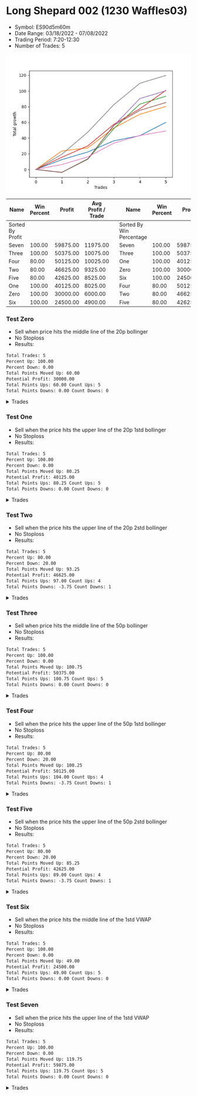 # Long Shepard 002 (1230 Waffles03) 
- Symbol: ES90d5m60m
- Date Range: 03/18/2022 - 07/08/2022
- Trading Period: 7:20-12:30
- Number of Trades: 5

![Plot](LongShepard002(1230Waffles03)ES90d5m60m.png)

| Name | Win Percent | Profit | Avg Profit / Trade |     | Name | Win Percent | Profit | Avg Profit / Trade |
| ---- | ----------- | ------ | ------------------ | --- | ---- | ----------- | ------ | ------------------ |
| Sorted By <br> Profit | | | | | Sorted By <br> Win Percentage ||||
| Seven | 100.00 | 59875.00 | 11975.00 |     | Seven | 100.00 | 59875.00 | 11975.00 |
| Three | 100.00 | 50375.00 | 10075.00 |     | Three | 100.00 | 50375.00 | 10075.00 |
| Four | 80.00 | 50125.00 | 10025.00 |     | One | 100.00 | 40125.00 | 8025.00 |
| Two | 80.00 | 46625.00 | 9325.00 |     | Zero | 100.00 | 30000.00 | 6000.00 |
| Five | 80.00 | 42625.00 | 8525.00 |     | Six | 100.00 | 24500.00 | 4900.00 |
| One | 100.00 | 40125.00 | 8025.00 |     | Four | 80.00 | 50125.00 | 10025.00 |
| Zero | 100.00 | 30000.00 | 6000.00 |     | Two | 80.00 | 46625.00 | 9325.00 |
| Six | 100.00 | 24500.00 | 4900.00 |     | Five | 80.00 | 42625.00 | 8525.00 |

### Test Zero
* Sell when price hits the middle line of the 20p bollinger
* No Stoploss
* Results:
```
Total Trades: 5
Percent Up: 100.00
Percent Down: 0.00
Total Points Moved Up: 60.00
Potential Profit: 30000.00
Total Points Ups: 60.00 Count Ups: 5
Total Points Downs: 0.00 Count Downs: 0
```

<details><summary>Trades</summary>

<code>In: 2022-05-03 11:45:00		Out: 2022-05-03 11:52:15		Total Position Time: 07:15		Total Move Up: 12.50		Total to Date: 12.50</code> <br />
<code>In: 2022-05-06 11:50:00		Out: 2022-05-06 11:54:15		Total Position Time: 04:15		Total Move Up: 9.75		Total to Date: 22.25</code> <br />
<code>In: 2022-05-13 11:30:00		Out: 2022-05-13 11:51:35		Total Position Time: 21:35		Total Move Up: 14.25		Total to Date: 36.50</code> <br />
<code>In: 2022-05-13 11:35:00		Out: 2022-05-13 11:51:35		Total Position Time: 16:35		Total Move Up: 6.50		Total to Date: 43.00</code> <br />
<code>In: 2022-06-30 12:25:00		Out: 2022-06-30 12:32:20		Total Position Time: 07:20		Total Move Up: 17.00		Total to Date: 60.00</code> <br />


</details>

### Test One
* Sell when the price hits the upper line of the 20p 1std bollinger
* No Stoploss
* Results:
```
Total Trades: 5
Percent Up: 100.00
Percent Down: 0.00
Total Points Moved Up: 80.25
Potential Profit: 40125.00
Total Points Ups: 80.25 Count Ups: 5
Total Points Downs: 0.00 Count Downs: 0
```

<details><summary>Trades</summary>

<code>In: 2022-05-03 11:45:00		Out: 2022-05-03 12:07:55		Total Position Time: 22:55		Total Move Up: 23.50		Total to Date: 23.50</code> <br />
<code>In: 2022-05-06 11:50:00		Out: 2022-05-06 12:31:25		Total Position Time: 41:25		Total Move Up: 4.00		Total to Date: 27.50</code> <br />
<code>In: 2022-05-13 11:30:00		Out: 2022-05-13 12:00:35		Total Position Time: 30:35		Total Move Up: 25.25		Total to Date: 52.75</code> <br />
<code>In: 2022-05-13 11:35:00		Out: 2022-05-13 12:00:35		Total Position Time: 25:35		Total Move Up: 17.50		Total to Date: 70.25</code> <br />
<code>In: 2022-06-30 12:25:00		Out: 2022-06-30 12:46:00		Total Position Time: 21:00		Total Move Up: 10.00		Total to Date: 80.25</code> <br />


</details>

### Test Two
* Sell when the price hits the upper line of the 20p 2std bollinger
* No Stoploss
* Results:
```
Total Trades: 5
Percent Up: 80.00
Percent Down: 20.00
Total Points Moved Up: 93.25
Potential Profit: 46625.00
Total Points Ups: 97.00 Count Ups: 4
Total Points Downs: -3.75 Count Downs: 1
```

<details><summary>Trades</summary>

<code>In: 2022-05-03 11:45:00		Out: 2022-05-03 12:45:55		Total Position Time: 60:55		Total Move Up: -3.75		Total to Date: -3.75</code> <br />
<code>In: 2022-05-06 11:50:00		Out: 2022-05-06 12:38:10		Total Position Time: 48:10		Total Move Up: 16.75		Total to Date: 13.00</code> <br />
<code>In: 2022-05-13 11:30:00		Out: 2022-05-13 12:18:35		Total Position Time: 48:35		Total Move Up: 39.00		Total to Date: 52.00</code> <br />
<code>In: 2022-05-13 11:35:00		Out: 2022-05-13 12:18:35		Total Position Time: 43:35		Total Move Up: 31.25		Total to Date: 83.25</code> <br />
<code>In: 2022-06-30 12:25:00		Out: 2022-06-30 12:46:00		Total Position Time: 21:00		Total Move Up: 10.00		Total to Date: 93.25</code> <br />


</details>

### Test Three
* Sell when price hits the middle line of the 50p bollinger
* No Stoploss
* Results:
```
Total Trades: 5
Percent Up: 100.00
Percent Down: 0.00
Total Points Moved Up: 100.75
Potential Profit: 50375.00
Total Points Ups: 100.75 Count Ups: 5
Total Points Downs: 0.00 Count Downs: 0
```

<details><summary>Trades</summary>

<code>In: 2022-05-03 11:45:00		Out: 2022-05-03 11:59:05		Total Position Time: 14:05		Total Move Up: 15.50		Total to Date: 15.50</code> <br />
<code>In: 2022-05-06 11:50:00		Out: 2022-05-06 12:37:20		Total Position Time: 47:20		Total Move Up: 14.50		Total to Date: 30.00</code> <br />
<code>In: 2022-05-13 11:30:00		Out: 2022-05-13 12:01:10		Total Position Time: 31:10		Total Move Up: 27.50		Total to Date: 57.50</code> <br />
<code>In: 2022-05-13 11:35:00		Out: 2022-05-13 12:01:10		Total Position Time: 26:10		Total Move Up: 19.75		Total to Date: 77.25</code> <br />
<code>In: 2022-06-30 12:25:00		Out: 2022-06-30 12:36:55		Total Position Time: 11:55		Total Move Up: 23.50		Total to Date: 100.75</code> <br />


</details>

### Test Four
* Sell when the price hits the upper line of the 50p 1std bollinger
* No Stoploss
* Results:
```
Total Trades: 5
Percent Up: 80.00
Percent Down: 20.00
Total Points Moved Up: 100.25
Potential Profit: 50125.00
Total Points Ups: 104.00 Count Ups: 4
Total Points Downs: -3.75 Count Downs: 1
```

<details><summary>Trades</summary>

<code>In: 2022-05-03 11:45:00		Out: 2022-05-03 12:45:55		Total Position Time: 60:55		Total Move Up: -3.75		Total to Date: -3.75</code> <br />
<code>In: 2022-05-06 11:50:00		Out: 2022-05-06 12:46:00		Total Position Time: 56:00		Total Move Up: 17.25		Total to Date: 13.50</code> <br />
<code>In: 2022-05-13 11:30:00		Out: 2022-05-13 12:29:40		Total Position Time: 59:40		Total Move Up: 42.25		Total to Date: 55.75</code> <br />
<code>In: 2022-05-13 11:35:00		Out: 2022-05-13 12:29:40		Total Position Time: 54:40		Total Move Up: 34.50		Total to Date: 90.25</code> <br />
<code>In: 2022-06-30 12:25:00		Out: 2022-06-30 12:46:00		Total Position Time: 21:00		Total Move Up: 10.00		Total to Date: 100.25</code> <br />


</details>

### Test Five
* Sell when the price hits the upper line of the 50p 2std bollinger
* No Stoploss
* Results:
```
Total Trades: 5
Percent Up: 80.00
Percent Down: 20.00
Total Points Moved Up: 85.25
Potential Profit: 42625.00
Total Points Ups: 89.00 Count Ups: 4
Total Points Downs: -3.75 Count Downs: 1
```

<details><summary>Trades</summary>

<code>In: 2022-05-03 11:45:00		Out: 2022-05-03 12:45:55		Total Position Time: 60:55		Total Move Up: -3.75		Total to Date: -3.75</code> <br />
<code>In: 2022-05-06 11:50:00		Out: 2022-05-06 12:46:00		Total Position Time: 56:00		Total Move Up: 17.25		Total to Date: 13.50</code> <br />
<code>In: 2022-05-13 11:30:00		Out: 2022-05-13 12:30:55		Total Position Time: 60:55		Total Move Up: 42.75		Total to Date: 56.25</code> <br />
<code>In: 2022-05-13 11:35:00		Out: 2022-05-13 12:35:55		Total Position Time: 60:55		Total Move Up: 19.00		Total to Date: 75.25</code> <br />
<code>In: 2022-06-30 12:25:00		Out: 2022-06-30 12:46:00		Total Position Time: 21:00		Total Move Up: 10.00		Total to Date: 85.25</code> <br />


</details>

### Test Six
* Sell when the price hits the middle line of the 1std VWAP
* No Stoploss
* Results:
```
Total Trades: 5
Percent Up: 100.00
Percent Down: 0.00
Total Points Moved Up: 49.00
Potential Profit: 24500.00
Total Points Ups: 49.00 Count Ups: 5
Total Points Downs: 0.00 Count Downs: 0
```

<details><summary>Trades</summary>

<code>In: 2022-05-03 11:45:00		Out: 2022-05-03 11:50:50		Total Position Time: 05:50		Total Move Up: 6.25		Total to Date: 6.25</code> <br />
<code>In: 2022-05-06 11:50:00		Out: 2022-05-06 11:54:15		Total Position Time: 04:15		Total Move Up: 9.75		Total to Date: 16.00</code> <br />
<code>In: 2022-05-13 11:30:00		Out: 2022-05-13 11:52:25		Total Position Time: 22:25		Total Move Up: 17.50		Total to Date: 33.50</code> <br />
<code>In: 2022-05-13 11:35:00		Out: 2022-05-13 11:52:25		Total Position Time: 17:25		Total Move Up: 9.75		Total to Date: 43.25</code> <br />
<code>In: 2022-06-30 12:25:00		Out: 2022-06-30 12:26:10		Total Position Time: 01:10		Total Move Up: 5.75		Total to Date: 49.00</code> <br />


</details>

### Test Seven
* Sell when the price hits the upper line of the 1std VWAP
* No Stoploss
* Results:
```
Total Trades: 5
Percent Up: 100.00
Percent Down: 0.00
Total Points Moved Up: 119.75
Potential Profit: 59875.00
Total Points Ups: 119.75 Count Ups: 5
Total Points Downs: 0.00 Count Downs: 0
```

<details><summary>Trades</summary>

<code>In: 2022-05-03 11:45:00		Out: 2022-05-03 11:59:45		Total Position Time: 14:45		Total Move Up: 19.25		Total to Date: 19.25</code> <br />
<code>In: 2022-05-06 11:50:00		Out: 2022-05-06 12:40:40		Total Position Time: 50:40		Total Move Up: 28.25		Total to Date: 47.50</code> <br />
<code>In: 2022-05-13 11:30:00		Out: 2022-05-13 12:14:40		Total Position Time: 44:40		Total Move Up: 35.00		Total to Date: 82.50</code> <br />
<code>In: 2022-05-13 11:35:00		Out: 2022-05-13 12:14:40		Total Position Time: 39:40		Total Move Up: 27.25		Total to Date: 109.75</code> <br />
<code>In: 2022-06-30 12:25:00		Out: 2022-06-30 12:46:00		Total Position Time: 21:00		Total Move Up: 10.00		Total to Date: 119.75</code> <br />


</details>
